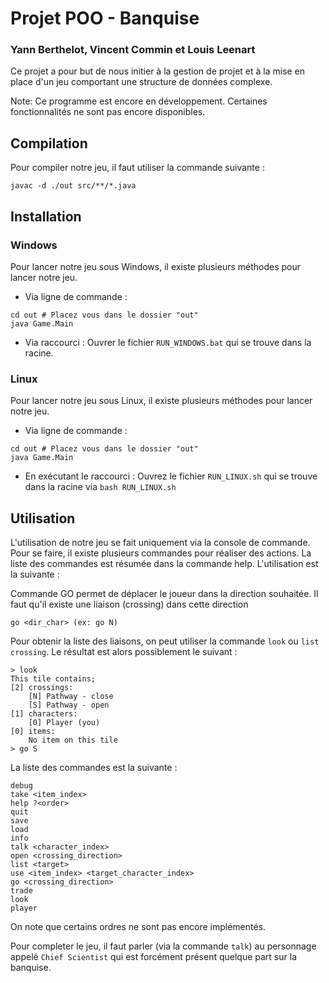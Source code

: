 # Projet POO - Banquise
### Yann Berthelot, Vincent Commin et Louis Leenart

Ce projet a pour but de nous initier à la gestion de projet et à la mise en place d'un jeu comportant une structure de données complexe.

Note: Ce programme est encore en développement. Certaines fonctionnalités ne sont pas encore disponibles.

## Compilation
Pour compiler notre jeu, il faut utiliser la commande suivante :
```shell
javac -d ./out src/**/*.java
```

## Installation
### Windows
Pour lancer notre jeu sous Windows, il existe plusieurs méthodes pour lancer notre jeu. 
- Via ligne de commande :
```shell
cd out # Placez vous dans le dossier "out"
java Game.Main 
```
- Via raccourci :
Ouvrer le fichier `RUN_WINDOWS.bat` qui se trouve dans la racine.
### Linux
Pour lancer notre jeu sous Linux, il existe plusieurs méthodes pour lancer notre jeu.
- Via ligne de commande :
```shell
cd out # Placez vous dans le dossier "out"
java Game.Main 
```
- En exécutant le raccourci :
  Ouvrez le fichier `RUN_LINUX.sh` qui se trouve dans la racine via `bash RUN_LINUX.sh`


## Utilisation
L'utilisation de notre jeu se fait uniquement via la console de commande. Pour se faire, il existe plusieurs commandes pour réaliser des actions. La liste des commandes est résumée dans la commande help. L'utilisation est la suivante :

Commande GO permet de déplacer le joueur dans la direction souhaitée. Il faut qu'il existe une liaison (crossing) dans cette direction
```
go <dir_char> (ex: go N)
```
Pour obtenir la liste des liaisons, on peut utiliser la commande `look` ou `list crossing`. Le résultat est alors possiblement le suivant :
```shell
> look
This tile contains;
[2] crossings:
	[N] Pathway - close
	[S] Pathway - open
[1] characters:
	[0] Player (you)
[0] items:
	No item on this tile
> go S
```
La liste des commandes est la suivante :
```shell
debug
take <item_index>
help ?<order>
quit
save
load
info
talk <character_index>
open <crossing_direction>
list <target>
use <item_index> <target_character_index>
go <crossing_direction>
trade 
look
player
```
On note que certains ordres ne sont pas encore implémentés.

Pour completer le jeu, il faut parler (via la commande `talk`) au personnage appelé `Chief Scientist` qui est forcément présent quelque part sur la banquise.
